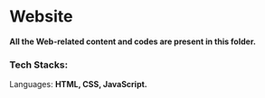# Website

**All the Web-related content and codes are present in this folder.**

### Tech Stacks:
Languages: **HTML, CSS, JavaScript.**